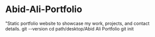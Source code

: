 # Abid-Ali-Portfolio
"Static portfolio website to showcase my work, projects, and contact details.
git --version
cd path/desktop/Abid Ali Portfolio
git init
